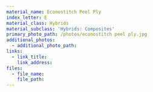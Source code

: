 ```yaml
---
material_name: Econostitch Peel Ply
index_letter: E
material_class: Hybrids
material_subclass: 'Hybrids: Composites'
primary_photo_path: /photos/econostitch peel ply.jpg
additional_photos:
  - additional_photo_path:
links:
  - link_title:
    link_address:
files:
  - file_name:
    file_path:
---
```



